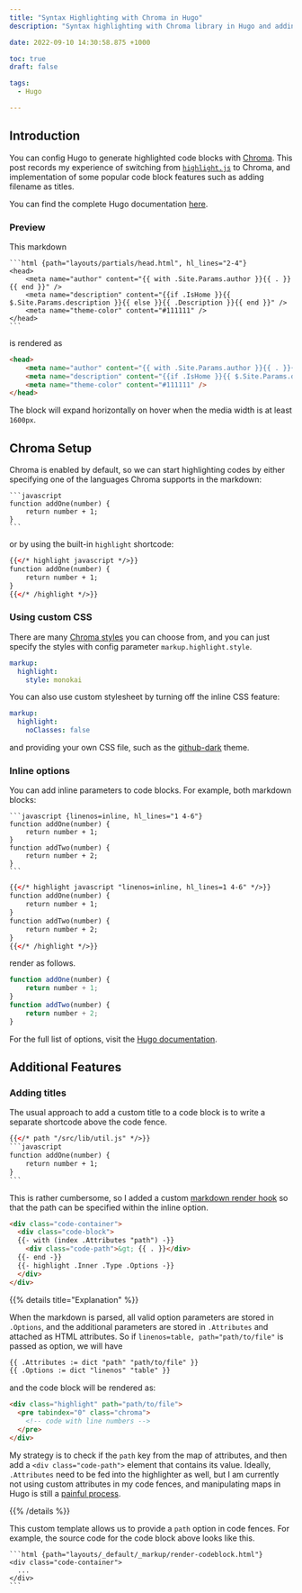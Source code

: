 ```yaml
---
title: "Syntax Highlighting with Chroma in Hugo"
description: "Syntax highlighting with Chroma library in Hugo and adding filename support using markdown render hooks"

date: 2022-09-10 14:30:58.875 +1000

toc: true
draft: false

tags:
  - Hugo

---
```


## Introduction

You can config Hugo to generate highlighted code blocks with [Chroma](https://github.com/alecthomas/chroma). This post records my experience of switching from [`highlight.js`](https://highlightjs.org/) to Chroma, and implementation of some popular code block features such as adding filename as titles.

You can find the complete Hugo documentation [here](https://gohugo.io/content-management/syntax-highlighting).

### Preview

This markdown 

`````
```html {path="layouts/partials/head.html", hl_lines="2-4"}
<head>
    <meta name="author" content="{{ with .Site.Params.author }}{{ . }}{{ end }}" />
    <meta name="description" content="{{if .IsHome }}{{ $.Site.Params.description }}{{ else }}{{ .Description }}{{ end }}" />
    <meta name="theme-color" content="#111111" />
</head>
```
`````

is rendered as 

```html {path="layouts/partials/head.html", hl_lines="2-4"}
<head>
    <meta name="author" content="{{ with .Site.Params.author }}{{ . }}{{ end }}" />
    <meta name="description" content="{{if .IsHome }}{{ $.Site.Params.description }}{{ else }}{{ .Description }}{{ end }}" />
    <meta name="theme-color" content="#111111" />
</head>
```

The block will expand horizontally on hover when the media width is at least `1600px`.

## Chroma Setup

Chroma is enabled by default, so we can start highlighting codes by either specifying one of the languages Chroma supports in the markdown:

`````
```javascript
function addOne(number) {
    return number + 1;
}
```
`````

or by using the built-in `highlight` shortcode:

```html
{{</* highlight javascript */>}}
function addOne(number) {
    return number + 1;
}
{{</* /highlight */>}}
```

### Using custom CSS

There are many [Chroma styles](https://xyproto.github.io/splash/docs/all.html) you can choose from, and you can just specify the styles with config parameter `markup.highlight.style`.

```yaml {path="config/config.yaml"}
markup:
  highlight:
    style: monokai
```

You can also use custom stylesheet by turning off the inline CSS feature:

```yaml {path="config/config.yaml"}
markup:
  highlight:
    noClasses: false
```

and providing your own CSS file, such as the [github-dark](https://github.com/icy-comet/github-dark-chroma-theme) theme.


### Inline options

You can add inline parameters to code blocks. For example, both markdown blocks:

`````
```javascript {linenos=inline, hl_lines="1 4-6"}
function addOne(number) {
    return number + 1;
}
function addTwo(number) {
    return number + 2;
}
```
`````

```html
{{</* highlight javascript "linenos=inline, hl_lines=1 4-6" */>}}
function addOne(number) {
    return number + 1;
}
function addTwo(number) {
    return number + 2;
}
{{</* /highlight */>}}
```

render as follows.

```javascript {linenos=inline, hl_lines="1 4-6"}
function addOne(number) {
    return number + 1;
}
function addTwo(number) {
    return number + 2;
}
```

For the full list of options, visit the [Hugo documentation](https://gohugo.io/functions/highlight/#options).

## Additional Features

### Adding titles

The usual approach to add a custom title to a code block is to write a separate shortcode above the code fence.

`````html
{{</* path "/src/lib/util.js" */>}}
```javascript
function addOne(number) {
    return number + 1;
}
```
`````

This is rather cumbersome, so I added a custom [markdown render hook](https://gohugo.io/templates/render-hooks/#render-hooks-for-code-blocks) so that the path can be specified within the inline option.

```html {path="layouts/_default/_markup/render-codeblock.html"}
<div class="code-container">
  <div class="code-block">
  {{- with (index .Attributes "path") -}}
    <div class="code-path">&gt; {{ . }}</div>
  {{- end -}}
  {{- highlight .Inner .Type .Options -}}
  </div>
</div>
```

{{% details title="Explanation" %}}

When the markdown is parsed, all valid option parameters are stored in `.Options`, and the additional parameters are stored in `.Attributes` and attached as HTML attributes. So if `linenos=table, path="path/to/file"` is passed as option, we will have

```html
{{ .Attributes := dict "path" "path/to/file" }}
{{ .Options := dict "linenos" "table" }}
```

and the code block will be rendered as:

```html
<div class="highlight" path="path/to/file">
  <pre tabindex="0" class="chroma">
    <!-- code with line numbers -->
  </pre>
</div>
```

My strategy is to check if the `path` key from the map of attributes, and then add a `<div class="code-path">` element that contains its value. Ideally, `.Attributes` need to be fed into the highlighter as well, but I am currently not using custom attributes in my code fences, and manipulating maps in Hugo is still a [painful process](https://github.com/gohugoio/hugo/issues/7232).

{{% /details %}}

This custom template allows us to provide a `path` option in code fences. For example, the source code for the code block above looks like this.

`````
```html {path="layouts/_default/_markup/render-codeblock.html"}
<div class="code-container">
  ...
</div>
```
`````
